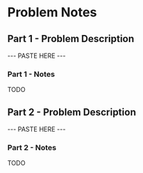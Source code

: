 # Problem Notes

## Part 1 - Problem Description

--- PASTE HERE ---

### Part 1 - Notes

TODO

## Part 2 - Problem Description

--- PASTE HERE ---

### Part 2 - Notes

TODO
